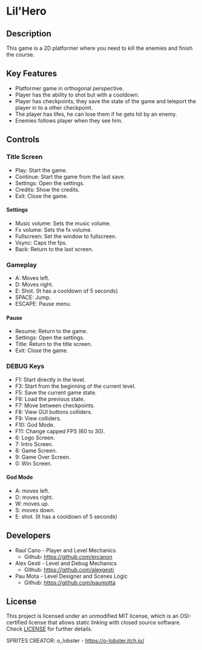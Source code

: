 # Lil'Hero

## Description

This game is a 2D platformer where you need to kill the enemies and finish the course.

## Key Features

 - Platformer game in orthogonal perspective. 
 - Player has the ability to shot but with a cooldown.
 - Player has checkpoints, they save the state of the game and teleport the player in to a other checkpoint.
 - The player has lifes, he can lose them if he gets hit by an enemy.
 - Enemies follows player when they see him.
 
## Controls

### Title Screen

 - Play: Start the game.
 - Continue: Start the game from the last save.
 - Settings: Open the settings.
 - Credits: Show the credits.
 - Exit: Close the game.
 
#### Settings

 - Music volume: Sets the music volume.
 - Fx volume: Sets the fx volume.
 - Fullscreen: Set the window to fullscreen.
 - Vsync: Caps the fps.
 - Back: Return to the last screen.

### Gameplay

 - A: Moves left.
 - D: Moves right.
 - E: Shot. (It has a cooldown of 5 seconds)
 - SPACE: Jump.
 - ESCAPE: Pause menu.
 
#### Pause

 - Resume: Return to the game.
 - Settings: Open the settings.
 - Title: Return to the title screen.
 - Exit: Close the game.
 
### DEBUG Keys

 - F1: Start directly in the level.
 - F3: Start from the beginning of the current level.
 - F5: Save the current game state.
 - F6: Load the previous state.
 - F7: Move between checkpoints.
 - F8: View GUI buttons colliders.
 - F9: View colliders.
 - F10: God Mode.
 - F11: Change capped FPS (60 to 30).
 - 6: Logo Screen.
 - 7: Intro Screen.
 - 8: Game Screen.
 - 9: Game Over Screen.
 - 0: Win Screen.
 
 #### God Mode
 
 - A: moves left.
 - D: moves right.
 - W: moves up.
 - S: moves down.
 - E: shot. (It has a cooldown of 5 seconds)

## Developers

 - Raul Cano - Player and Level Mechanics
   - Github: https://github.com/ercanon
 - Alex Gesti - Level and Debug Mechanics
   - Github: https://github.com/alexgesti
 - Pau Mota - Level Designer and Scenes Logic
   - Github: https://github.com/paumotta

## License

This project is licensed under an unmodified MIT license, which is an OSI-certified license that allows static linking with closed source software. Check [LICENSE](LICENSE) for further details.

SPRITES CREATOR: o_lobster - https://o-lobster.itch.io/
